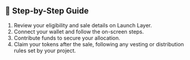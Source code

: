 ## 📖 Step-by-Step Guide

1. Review your eligibility and sale details on Launch Layer.
2. Connect your wallet and follow the on-screen steps.
3. Contribute funds to secure your allocation.
4. Claim your tokens after the sale, following any vesting or distribution rules set by your project. 